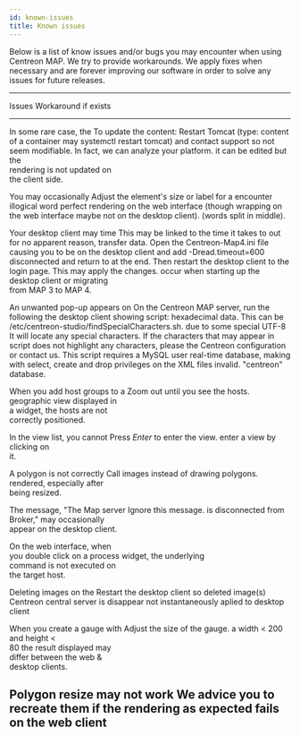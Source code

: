 ```yaml
---
id: known-issues
title: Known issues
---
```


Below is a list of know issues and/or bugs you may encounter when using
Centreon MAP. We try to provide workarounds. We apply fixes when
necessary and are forever improving our software in order to solve any
issues for future releases.

  ------------------------------------------------------------------------------
  Issues                        Workaround if exists
  ----------------------------- ------------------------------------------------
  In some rare case, the        To update the content: Restart Tomcat (type:
  content of a container may    systemctl restart tomcat) and contact support so
  not seem modifiable. In fact, we can analyze your platform.
  it can be edited but the      
  rendering is not updated on   
  the client side.              

  You may occasionally          Adjust the element\'s size or label for a
  encounter illogical word      perfect rendering on the web interface (though
  wrapping on the web interface maybe not on the desktop client).
  (words split in middle).      

  Your desktop client may time  This may be linked to the time it takes to
  out for no apparent reason,   transfer data. Open the Centreon-Map4.ini file
  causing you to be             on the desktop client and add -Dread.timeout=600
  disconnected and return to    at the end. Then restart the desktop client to
  the login page. This may      apply the changes.
  occur when starting up the    
  desktop client or migrating   
  from MAP 3 to MAP 4.          

  An unwanted pop-up appears on On the Centreon MAP server, run the following
  the desktop client showing    script:
  hexadecimal data. This can be /etc/centreon-studio/findSpecialCharacters.sh.
  due to some special UTF-8     It will locate any special characters. If the
  characters that may appear in script does not highlight any characters, please
  the Centreon configuration or contact us. This script requires a MySQL user
  real-time database, making    with select, create and drop privileges on the
  XML files invalid.            \"centreon\" database.

  When you add host groups to a Zoom out until you see the hosts.
  geographic view displayed in  
  a widget, the hosts are not   
  correctly positioned.         

  In the view list, you cannot  Press *Enter* to enter the view.
  enter a view by clicking on   
  it.                           

  A polygon is not correctly    Call images instead of drawing polygons.
  rendered, especially after    
  being resized.                

  The message, \"The Map server Ignore this message.
  is disconnected from          
  Broker,\" may occasionally    
  appear on the desktop client. 

  On the web interface, when    
  you double click on a process 
  widget, the underlying        
  command is not executed on    
  the target host.              

  Deleting images on the        Restart the desktop client so deleted image(s)
  Centreon central server is    disappear
  not instantaneously aplied to 
  desktop client                

  When you create a gauge with  Adjust the size of the gauge.
  a width \< 200 and height \<  
  80 the result displayed may   
  differ between the web &      
  desktop clients.              

  Polygon resize may not work   We advice you to recreate them if the rendering
  as expected                   fails on the web client
  ------------------------------------------------------------------------------
